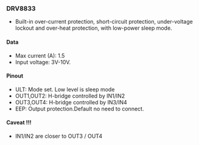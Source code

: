 ### DRV8833
* Built-in over-current protection, short-circuit protection, under-voltage lockout and over-heat protection, with low-power sleep mode.
#### Data
* Max current (A): 1.5
* Input voltage: 3V-10V.
#### Pinout
* ULT: Mode set. Low level is sleep mode
* OUT1,OUT2: H-bridge controlled by IN1/IN2
* OUT3,OUT4: H-bridge controlled by IN3/IN4
* EEP: Output protection.Default no need to connect. 
#### Caveat !!!
* IN1/IN2 are closer to OUT3 / OUT4
